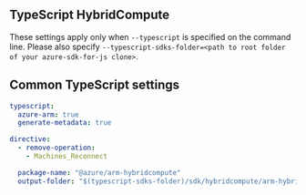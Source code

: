 ## TypeScript HybridCompute

These settings apply only when `--typescript` is specified on the command line.
Please also specify `--typescript-sdks-folder=<path to root folder of your azure-sdk-for-js clone>`.

## Common TypeScript settings

``` yaml $(typescript)
typescript:
  azure-arm: true
  generate-metadata: true

directive:
  - remove-operation:
    - Machines_Reconnect
```

``` yaml $(typescript) && !$(profile-content)
  package-name: "@azure/arm-hybridcompute"
  output-folder: "$(typescript-sdks-folder)/sdk/hybridcompute/arm-hybridcompute"
```

